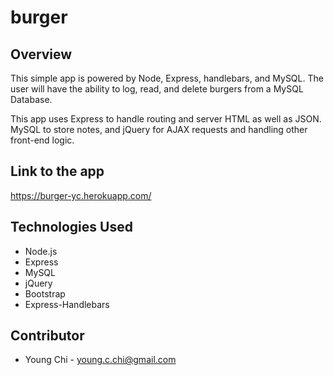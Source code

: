 # burger

## Overview

This simple app is powered by Node, Express, handlebars, and MySQL. The user will have the ability to log, read, and delete burgers from a MySQL Database. 

This app uses Express to handle routing and server HTML as well as JSON. MySQL to store notes, and jQuery for AJAX requests and handling other front-end logic.


## Link to the app
https://burger-yc.herokuapp.com/


## Technologies Used
* Node.js
* Express
* MySQL
* jQuery
* Bootstrap
* Express-Handlebars


## Contributor
* Young Chi - young.c.chi@gmail.com